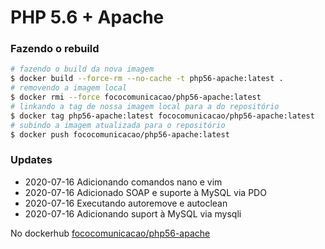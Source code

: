 # PHP 5.6 + Apache

### Fazendo o rebuild
```sh
# fazendo o build da nova imagem
$ docker build --force-rm --no-cache -t php56-apache:latest .
# removendo a imagem local
$ docker rmi --force fococomunicacao/php56-apache:latest
# linkando a tag de nossa imagem local para a do repositório
$ docker tag php56-apache:latest fococomunicacao/php56-apache:latest
# subindo a imagem atualizada para o repositório
$ docker push fococomunicacao/php56-apache:latest
```

### Updates
- 2020-07-16 Adicionando comandos nano e vim
- 2020-07-16 Adicionado SOAP e suporte à MySQL via PDO
- 2020-07-16 Executando autoremove e autoclean
- 2020-07-16 Adicionando suport à MySQL via mysqli

No dockerhub [fococomunicacao/php56-apache](https://hub.docker.com/r/fococomunicacao/php56-apache)